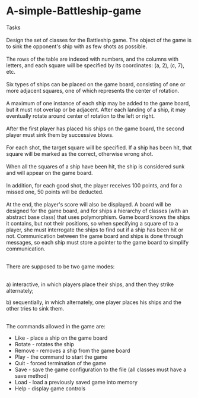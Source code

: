 # A-simple-Battleship-game

Tasks<br /> <br /> 
Design the set of classes for the Battleship game. The object of the game is to sink the opponent's ship with as few shots as possible.<br /> <br /> 
The rows of the table are indexed with numbers, and the columns with letters, and each square will be specified by its coordinates: (a, 2), (c, 7), etc.<br /> <br /> 
Six types of ships can be placed on the game board, consisting of one or more adjacent squares, one of which represents the center of rotation.<br /> <br /> 
A maximum of one instance of each ship may be added to the game board, but it must not overlap or be adjacent. After each landing of a ship, it may eventually rotate around
center of rotation to the left or right.<br /> <br /> 
After the first player has placed his ships on the game board, the second player must sink them by successive blows.<br /> <br /> 
For each shot, the target square will be specified. If a ship has been hit, that square will be marked as the correct, otherwise wrong shot.<br /> <br /> 
When all the squares of a ship have been hit, the ship is considered sunk and will appear on the game board.<br /> <br /> 
In addition, for each good shot, the player receives 100 points, and for a missed one, 50 points will be deducted.<br /> <br /> 
At the end, the player's score will also be displayed. A board will be designed for the game board, and for ships a hierarchy of classes (with an abstract base class) that uses polymorphism. Game board knows the ships it contains, but not their positions, so when specifying a square of to a player, she must interrogate the ships to find out if a ship has been hit or not. Communication between the game board and ships is done through messages, so each ship must store a pointer to the game board to simplify communication.<br /> <br /> 

There are supposed to be two game modes:<br /> <br /> 

a) interactive, in which players place their ships, and then they strike alternately;<br /> 

b) sequentially, in which alternately, one player places his ships and the other tries to sink them.<br /> <br /> 

The commands allowed in the game are:<br /> 
- Like - place a ship on the game board<br /> 
- Rotate - rotates the ship<br /> 
- Remove - removes a ship from the game board<br /> 
- Play - the command to start the game<br /> 
- Quit - forced termination of the game<br /> 
- Save - save the game configuration to the file (all classes must have a save method)<br /> 
- Load - load a previously saved game into memory<br /> 
- Help - display game controls<br /> 
